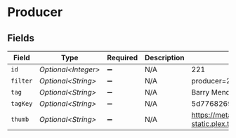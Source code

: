 # Producer


## Fields

| Field                                                                         | Type                                                                          | Required                                                                      | Description                                                                   | Example                                                                       |
| ----------------------------------------------------------------------------- | ----------------------------------------------------------------------------- | ----------------------------------------------------------------------------- | ----------------------------------------------------------------------------- | ----------------------------------------------------------------------------- |
| `id`                                                                          | *Optional\<Integer>*                                                          | :heavy_minus_sign:                                                            | N/A                                                                           | 221                                                                           |
| `filter`                                                                      | *Optional\<String>*                                                           | :heavy_minus_sign:                                                            | N/A                                                                           | producer=221                                                                  |
| `tag`                                                                         | *Optional\<String>*                                                           | :heavy_minus_sign:                                                            | N/A                                                                           | Barry Mendel                                                                  |
| `tagKey`                                                                      | *Optional\<String>*                                                           | :heavy_minus_sign:                                                            | N/A                                                                           | 5d776826961905001eb90e2b                                                      |
| `thumb`                                                                       | *Optional\<String>*                                                           | :heavy_minus_sign:                                                            | N/A                                                                           | https://metadata-static.plex.tv/8/people/87877371326a964634d18556d94547e1.jpg |
